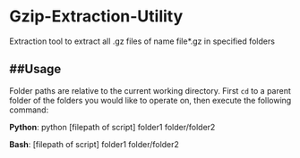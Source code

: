 # Gzip-Extraction-Utility
Extraction tool to extract all .gz files of name file*.gz in specified folders

##Usage
-----
Folder paths are relative to the current working directory. First `cd` to a parent folder of the folders you would like to operate on, then execute the following command:

<b>Python</b>: python [filepath of script] folder1 folder/folder2

<b>Bash</b>: [filepath of script] folder1 folder/folder2
